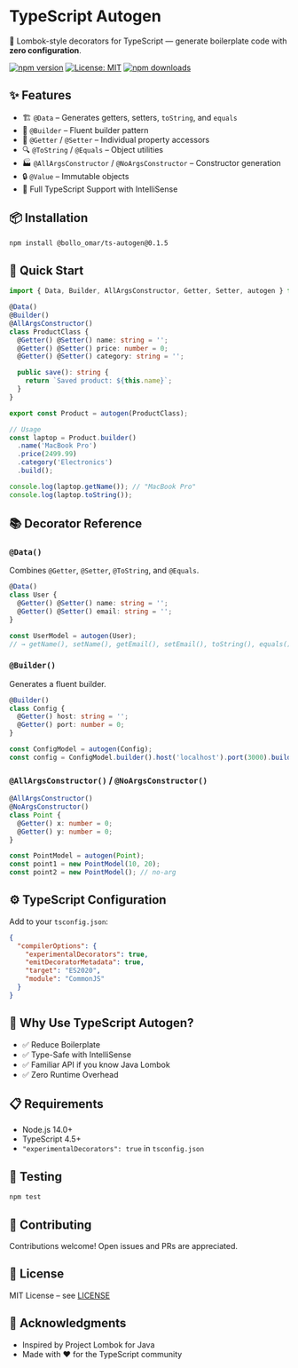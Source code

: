 # TypeScript Autogen

🚀 Lombok-style decorators for TypeScript — generate boilerplate code with **zero configuration**.

[![npm version](https://img.shields.io/npm/v/@bollo_omar/ts-autogen.svg?style=flat-square)](https://www.npmjs.com/package/@bollo-omar/ts-autogen)
[![License: MIT](https://img.shields.io/badge/License-MIT-yellow.svg)](LICENSE)
[![npm downloads](https://img.shields.io/npm/dm/@bollo-omar/ts-autogen.svg)](https://www.npmjs.com/package/@bollo-omar/ts-autogen)

## ✨ Features

- 🏗️ `@Data` – Generates getters, setters, `toString`, and `equals`
- 🔧 `@Builder` – Fluent builder pattern
- 📝 `@Getter` / `@Setter` – Individual property accessors
- 🔍 `@ToString` / `@Equals` – Object utilities
- 🏭 `@AllArgsConstructor` / `@NoArgsConstructor` – Constructor generation
- 🔒 `@Value` – Immutable objects
- 🎯 Full TypeScript Support with IntelliSense

## 📦 Installation

```bash
npm install @bollo_omar/ts-autogen@0.1.5
```

## 🚀 Quick Start

```typescript
import { Data, Builder, AllArgsConstructor, Getter, Setter, autogen } from '@bollo_omar/ts-autogen';

@Data()
@Builder()
@AllArgsConstructor()
class ProductClass {
  @Getter() @Setter() name: string = '';
  @Getter() @Setter() price: number = 0;
  @Getter() @Setter() category: string = '';

  public save(): string {
    return `Saved product: ${this.name}`;
  }
}

export const Product = autogen(ProductClass);

// Usage
const laptop = Product.builder()
  .name('MacBook Pro')
  .price(2499.99)
  .category('Electronics')
  .build();

console.log(laptop.getName()); // "MacBook Pro"
console.log(laptop.toString());
```

## 📚 Decorator Reference

### `@Data()`
Combines `@Getter`, `@Setter`, `@ToString`, and `@Equals`.

```typescript
@Data()
class User {
  @Getter() @Setter() name: string = '';
  @Getter() @Setter() email: string = '';
}

const UserModel = autogen(User);
// → getName(), setName(), getEmail(), setEmail(), toString(), equals()
```

### `@Builder()`
Generates a fluent builder.

```typescript
@Builder()
class Config {
  @Getter() host: string = '';
  @Getter() port: number = 0;
}

const ConfigModel = autogen(Config);
const config = ConfigModel.builder().host('localhost').port(3000).build();
```

### `@AllArgsConstructor()` / `@NoArgsConstructor()`

```typescript
@AllArgsConstructor()
@NoArgsConstructor()
class Point {
  @Getter() x: number = 0;
  @Getter() y: number = 0;
}

const PointModel = autogen(Point);
const point1 = new PointModel(10, 20);
const point2 = new PointModel(); // no-arg
```

## ⚙️ TypeScript Configuration

Add to your `tsconfig.json`:

```json
{
  "compilerOptions": {
    "experimentalDecorators": true,
    "emitDecoratorMetadata": true,
    "target": "ES2020",
    "module": "CommonJS"
  }
}
```

## 🎯 Why Use TypeScript Autogen?

- ✅ Reduce Boilerplate
- ✅ Type-Safe with IntelliSense
- ✅ Familiar API if you know Java Lombok
- ✅ Zero Runtime Overhead

## 📋 Requirements

- Node.js 14.0+
- TypeScript 4.5+
- `"experimentalDecorators": true` in `tsconfig.json`

## 🧪 Testing

```bash
npm test
```

## 🤝 Contributing

Contributions welcome! Open issues and PRs are appreciated.

## 📄 License

MIT License – see [LICENSE](LICENSE)

## 🙏 Acknowledgments

- Inspired by Project Lombok for Java
- Made with ❤️ for the TypeScript community
